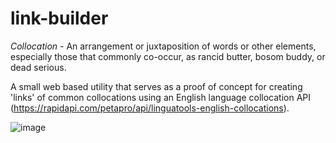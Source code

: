 # link-builder

*Collocation* -
An arrangement or juxtaposition of words or other elements, especially those that commonly co-occur, as rancid butter, bosom buddy, or dead serious.

A small web based utility that serves as a proof of concept for creating 'links' of common collocations using an English language collocation API (https://rapidapi.com/petapro/api/linguatools-english-collocations).

![image](https://github.com/dharbrueger/link-builder/assets/46617788/6f43c515-d968-40fc-815f-a90f624fa8d0)
